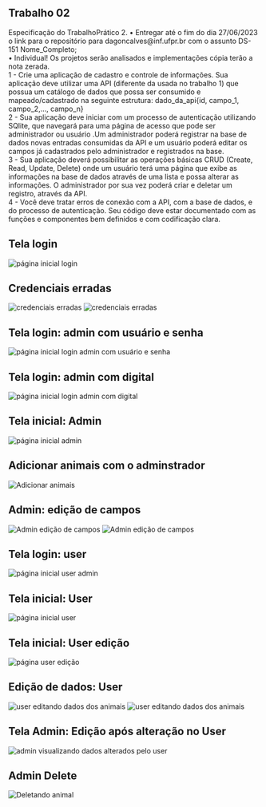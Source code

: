 <h2>Trabalho 02</h2>
<p>
Especificação do TrabalhoPrático 2.
• Entregar até o fim do dia 27/06/2023 o link para o repositório para dagoncalves@inf.ufpr.br com o assunto DS-151 Nome_Completo;<br>
• Individual! Os projetos serão analisados e implementações cópia terão a nota zerada.<br>
1 - Crie uma aplicação de cadastro e controle de informações. Sua aplicação deve utilizar uma API (diferente da usada no trabalho 1) que possua um catálogo de dados que possa ser consumido e mapeado/cadastrado na seguinte estrutura: dado_da_api{id, campo_1, campo_2,..., campo_n}<br>
2 - Sua aplicação deve iniciar com um processo de autenticação utilizando SQlite, que navegará para uma página de acesso que pode ser administrador ou usuário .Um administrador poderá registrar na base de dados novas entradas consumidas da API e um usuário poderá editar os campos já cadastrados pelo administrador e registrados na base.<br>
3 - Sua aplicação deverá possibilitar as operações básicas CRUD (Create, Read, Update, Delete) onde um usuário terá uma página que exibe as informações na base de dados através de uma lista e possa alterar as informações. O administrador por sua vez poderá criar e deletar um registro, através da API.<br>
4 - Você deve tratar erros de conexão com a API, com a base de dados, e do processo de autenticação. Seu código deve estar documentado com as funções e componentes bem definidos e com codificação clara. <br>
</p>


<h2>Tela login</h2>
<img src="./imgs/inicial.jpeg" alt="página inicial login">

<h2>Credenciais erradas</h2>
<img src="./imgs/teste2.jpeg" alt="credenciais erradas">
<img src="./imgs/credenciais_invalidas.png" alt="credenciais erradas">

<h2>Tela login: admin com usuário e senha</h2>
<img src="./imgs/login.jpeg" alt="página inicial login admin com usuário e senha">

<h2>Tela login: admin com digital</h2>
<img src="./imgs/fingerprint.jpg" alt="página inicial login admin com digital">

<h2>Tela inicial: Admin</h2>
<img src="./imgs/AdminHomeInicial.jpeg" alt="página inicial admin">

<h2>Adicionar animais com o adminstrador</h2>
<img src="./imgs/AdminHomeAdd.jpeg" alt="Adicionar animais">

<h2>Admin: edição de campos</h2>
<img src="./imgs/AdminEdit1.jpeg" alt="Admin edição de campos">
<img src="./imgs/AdminEdit2.jpeg" alt="Admin edição de campos">


<h2>Tela login: user</h2>
<img src="./imgs/loginUser.jpeg" alt="página inicial user admin">

<h2>Tela inicial: User</h2>
<img src="./imgs/UserHomeInitial.jpeg" alt="página inicial user">

<h2>Tela inicial: User edição</h2>
<img src="./imgs/UserHomeInitialEdit.jpeg" alt="página user edição">

<h2>Edição de dados: User</h2>
<img src="./imgs/UserEdit1.jpeg" alt="user editando dados dos animais">
<img src="./imgs/UserEdit2.jpeg" alt="user editando dados dos animais">

<h2>Tela Admin: Edição após alteração no User</h2>
<img src="./imgs/AdminEdit3.jpeg" alt="admin visualizando dados alterados pelo user">

<h2>Admin Delete</h2>
<img src="./imgs/AdminDelete.jpeg" alt="Deletando animal">
